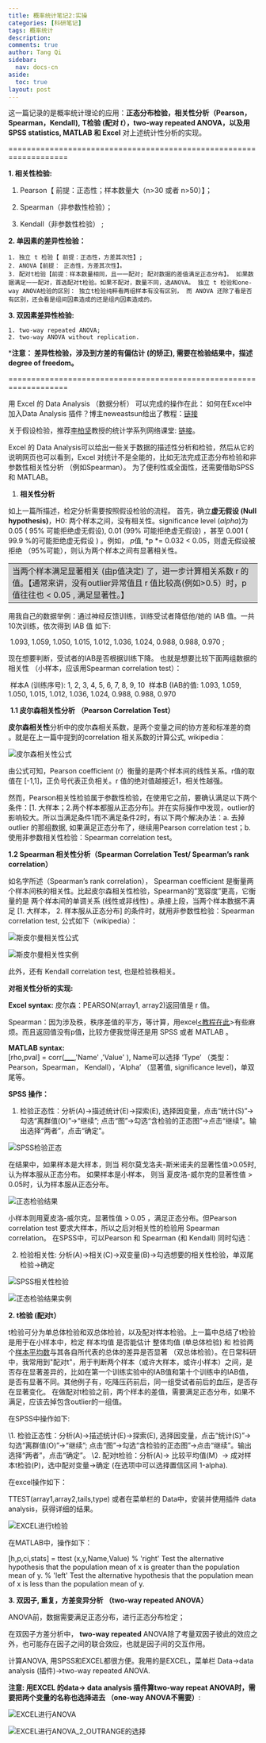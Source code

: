 ```yaml
---
title: 概率统计笔记2:实操
categories: [科研笔记]
tags: 概率统计
description: 
comments: true
author: Tang Qi
sidebar:
  nav: docs-cn
aside:
  toc: true
layout: post
---
```


 这一篇记录的是概率统计理论的应用：**正态分布检验，相关性分析（Pearson，Spearman，Kendall),**    **T检验 (配对 *t*），two-way repeated ANOVA，以及用 SPSS statistics, MATLAB 和 Excel** 对上述统计性分析的实现。

<!--more-->

===================================================================

**1. 相关性检验:**

1. Pearson【 前提：正态性；样本数量大（n>30 或者 n>50）】；

 2. Spearman（非参数性检验）；
 3. Kendall（非参数性检验） ;

**2. 单因素的差异性检验：** 

 	1. 独立 t 检验【 前提：正态性，方差其次性】; 
 	2. ANOVA【前提： 正态性，方差其次性】。
 	3. 配对t检验【前提：样本数量相同，且一一配对; 配对数据的差值满足正态分布】。 如果数据满足一一配对，首选配对t检验。如果不配对，数量不同，选ANOVA。 独立 t 检验和one-way ANOVA检验的区别： 独立t检验纯粹看两组样本有没有区别， 而 ANOVA 还除了看是否有区别，还会看是组间因素造成的还是组内因素造成的。

**3. 双因素差异性检验:** 

 	1. two-way repeated ANOVA;
 	2. two-way ANOVA without replication.

 ***注意： 差异性检验，涉及到方差的有偏估计 (的矫正), 需要在检验结果中，描述 degree of freedom。**

===================================================================

用 Excel 的 Data Analysis （数据分析） 可以完成的操作在此：
如何在Excel中加入Data Analysis 插件？博主neweastsun给出了教程：[链接](https://blog.csdn.net/neweastsun/article/details/39317449)

关于假设检验，推荐[李柏坚](https://www.youtube.com/watch?v=RjIaSP2IAvE)教授的统计学系列网络课堂: [链接](https://blog.csdn.net/neweastsun/article/details/39317449)。

Excel 的 Data Analysis可以给出一些关于数据的描述性分析和检验，然后从它的说明网页也可以看到，Excel 对统计不是全能的，比如无法完成正态分布检验和非参数性相关性分析 （例如Spearman）。 为了便利性或全面性，还需要借助SPSS 和 MATLAB。



1. **相关性分析**

如上一篇所描述，检定分析需要按照假设检验的流程。
首先，确立**虚无假设 (Null hypothesis)**，H0: 两个样本之间，没有相关性。significance level (*alpha*)为 0.05 ( 95% 可能拒绝虚无假设), 0.01 (99% 可能拒绝虚无假设) ，甚至 0.001 ( 99.9 %的可能拒绝虚无假设 ) 。例如， *p*值, *p *= 0.032 < 0.05，则虚无假设被拒绝 （95%可能），则认为两个样本之间有显著相关性。

<table><tr><td bgcolor=#D3D3D3>当两个样本满足显著相关 (由p值决定) 了，进一步计算相关系数 r 的值。【通常来讲，没有outlier异常值且 r 值比较高(例如>0.5）时，p值往往也 < 0.05 , 满足显著性。】</td></tr></table>

用我自己的数据举例：通过神经反馈训练，训练受试者降低他/她的 IAB 值。一共10次训练，依次得到 IAB 值 如下:

​		1.093, 1.059, 1.050, 1.015, 1.012, 1.036, 1.024, 0.988, 0.988, 0.970 ;

现在想要判断，受试者的IAB是否根据训练下降。 也就是想要比较下面两组数据的相关性 （小样本，应该用Spearman correlation test）：

​		样本A (训练序号): 1, 2, 3, 4, 5, 6, 7, 8, 9, 10
​		样本B (IAB的值: 1.093, 1.059, 1.050, 1.015, 1.012, 1.036, 1.024, 0.988, 0.988, 0.970

​	**1.1 皮尔森相关性分析** **（Pearson Correlation Test）**

**皮尔森相关性**分析中的皮尔森相关系数，是两个变量之间的协方差和标准差的商 。就是在上一篇中提到的correlation 相关系数的计算公式, wikipedia：

![皮尔森相关性公式](https://github.com/iqgnat/iqgnat.github.io/raw/master/assets/images/2019_05_14_Probability_and_statistics_notes_2/01.jpg)

由公式可知，Pearson coefficient (r）衡量的是两个样本间的线性关系。r值的取值在 [-1,1]，正负号代表正负相关。r 值的绝对值越接近1，相关性越强。

然而，Pearson相关性检验属于参数性检验，在使用它之前，要确认满足以下两个条件：[1. 大样本；2.两个样本都服从正态分布]。并在实际操作中发现，outlier的影响较大。所以当满足条件1而不满足条件2时，有以下两个解决办法：a. 去掉 outlier 的那组数据, 如果满足正态分布了，继续用Pearson correlation test；b. 使用非参数相关性检验：Spearman correlation test。



**1.2 Spearman 相关性分析（Spearman Correlation Test/ Spearman’s rank correlation）**

如名字所述（Spearman’s rank correlation）， Spearman coefficient 是衡量两个样本间秩的相关性。比起皮尔森相关性检验，Spearman的”宽容度”更高，它衡量的是 两个样本间的单调关系 (线性或非线性) 。承接上段，当两个样本数据不满足 [1. 大样本， 2. 样本服从正态分布] 的条件时，就用非参数性检验：Spearman correlation test, 公式如下（wikipedia）：

![斯皮尔曼相关性公式](https://github.com/iqgnat/iqgnat.github.io/raw/master/assets/images/2019_05_14_Probability_and_statistics_notes_2/02.PNG)

![斯皮尔曼相关性实例](https://github.com/iqgnat/iqgnat.github.io/raw/master/assets/images/2019_05_14_Probability_and_statistics_notes_2/03.webp)

此外，还有 Kendall correlation test, 也是检验秩相关。

**对相关性分析的实现:** 

**Excel syntax:**  皮尔森：PEARSON(array1, array2)返回值是 r 值。 

Spearman：因为涉及秩，秩序差值的平方，等计算，用excel[<教程在此](https://www.youtube.com/watch?v=JwwlzKLBvZQ)>有些麻 烦。而且返回值没有p值，比较方便我觉得还是用 SPSS 或者 MATLAB 。

**MATLAB syntax:**  
[rho,pval] = corr(**___**,'Name' ,'Value' ), Name可以选择 ‘Type’ （类型：Pearson，Spearman， Kendall），‘Alpha’ （显著值, significance level)，单双尾等。

**SPSS 操作：** 

1. 检验正态性：分析(A)->描述统计(E)->探索(E), 选择因变量，点击“统计(S)”->勾选“离群值(O)”->“继续”;  点击“图”->勾选“含检验的正态图”->点击“继续”。输出选择“两者”，点击“确定”。

![SPSS检验正态](https://github.com/iqgnat/iqgnat.github.io/raw/master/assets/images/2019_05_14_Probability_and_statistics_notes_2/04.webp)

在结果中，如果样本是大样本，则当 柯尔莫戈洛夫-斯米诺夫的显著性值>0.05时, 认为样本服从正态分布。 如果样本是小样本， 则当 夏皮洛-威尔克的显著性值 > 0.05时，认为样本服从正态分布。

![正态检验结果](https://github.com/iqgnat/iqgnat.github.io/raw/master/assets/images/2019_05_14_Probability_and_statistics_notes_2/05.PNG)

小样本则用夏皮洛-威尔克，显著性值 > 0.05 ，满足正态分布。但Pearson correlation test 要求大样本，所以之后对相关性的检验用 Spearman correlation。 在SPSS中，可以Pearson 和 Spearman (和 Kendall) 同时勾选：

2. 检验相关性: 分析(A)->相关(C)->双变量(B)->勾选想要的相关性检验，单双尾检验->确定

![SPSS相关性检验](https://github.com/iqgnat/iqgnat.github.io/raw/master/assets/images/2019_05_14_Probability_and_statistics_notes_2/06.webp)

![正态检验结果实例](https://github.com/iqgnat/iqgnat.github.io/raw/master/assets/images/2019_05_14_Probability_and_statistics_notes_2/07.PNG)

**2. t检验 (配对t）**

 t检验可分为单总体检验和双总体检验，以及配对样本检验。上一篇中总结了t检验是用于在小样本中，检定 样本均值 是否能估计 整体均值 (单总体检验) 和  检验两个[样本平均数](https://baike.baidu.com/item/样本平均数)与其各自所代表的总体的差异是否显著 （双总体检验）。在日常科研中，我常用到"配对t"，用于判断两个样本（或许大样本，或许小样本）之间，是否存在显著差异的，比如在第一个训练实验中的IAB值和第十个训练中的IAB值，是否有显著不同。其他例子有，吃降压药前后，同一组受试者前后的血压，是否存在显著变化。
在做配对t检验之前，两个样本的差值，需要满足正态分布，如果不满足，应该去掉包含outlier的一组值。

在SPSS中操作如下:

 \1. 检验正态性：分析(A)->描述统计(E)->探索(E), 选择因变量，点击“统计(S)”->勾选“离群值(O)”->“继续”;  点击“图”->勾选“含检验的正态图”->点击“继续”。输出选择“两者”，点击“确定”。 
\2.  配对t检验：分析(A)-> 比较平均值(M）-> 成对样本t检验(P)，选中配对变量->确定 (在选项中可以选择置信区间 1-alpha).

在excel操作如下：

 TTEST(array1,array2,tails,type) 
或者在菜单栏的 Data中，安装并使用插件 data analysis，获得详细的结果。

![EXCEL进行t检验](https://github.com/iqgnat/iqgnat.github.io/raw/master/assets/images/2019_05_14_Probability_and_statistics_notes_2/08.PNG)



在MATLAB中，操作如下：

 [h,p,ci,stats] = ttest (x,y,Name,Value) 
% 'right'    Test the alternative hypothesis that the population mean of x is greater than the population mean of y.
 % 'left'    Test the alternative hypothesis that the population mean of x is less than the population mean of y.

**3. 双因子, 重复，方差变异分析 （two-way repeated ANOVA）**

ANOVA前，数据需要满足正态分布，进行正态分布检定；

在双因子方差分析中， **two-way repeated**  ANOVA除了考量双因子彼此的效应之外，也可能存在因子之间的联合效应，也就是因子间的交互作用。

计算ANOVA, 用SPSS和EXCEL都很方便。我用的是EXCEL，菜单栏 Data->data analysis (插件)->two-way repeated ANOVA.

**注意: 用EXCEL 的data-> data analysis 插件算two-way repeat ANOVA时，需要把两个变量的名称也选择进去 （one-way ANOVA不需要）**:

![EXCEL进行ANOVA](https://github.com/iqgnat/iqgnat.github.io/raw/master/assets/images/2019_05_14_Probability_and_statistics_notes_2/09.png)

![EXCEL进行ANOVA_2_OUTRANGE的选择](https://github.com/iqgnat/iqgnat.github.io/raw/master/assets/images/2019_05_14_Probability_and_statistics_notes_2/10.png)